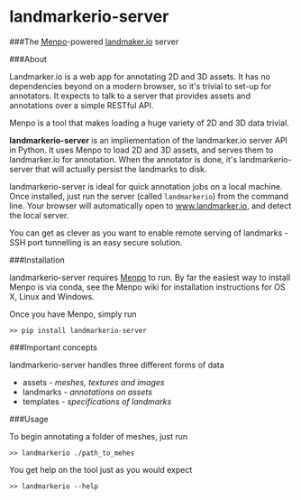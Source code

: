 landmarkerio-server
===================
###The [Menpo](https://github.com/menpo/menpo)-powered [landmaker.io](https://github.com/menpo/landmarker.io) server

###About

Landmarker.io is a web app for annotating 2D and 3D assets. It has no
dependencies beyond on a modern browser, so it's trivial to set-up for
annotators. It expects to talk to a server that provides assets and annotations
over a simple RESTful API.

Menpo is a tool that makes loading a huge variety of 2D and 3D data trivial.

**landmarkerio-server** is an impliementation of the landmarker.io server API
in Python. It uses Menpo to load 2D and 3D assets, and serves them to
landmarker.io for annotation. When the annotator is done, it's
landmarkerio-server that will actually persist the landmarks to disk.

landmarkerio-server is ideal for quick annotation jobs on a local machine.
Once installed, just run the server (called `landmarkerio`) from the command
line. Your browser will automatically open to www.landmarker.io, and detect
the local server.

You can get as clever as you want to enable remote serving of landmarks -
SSH port tunnelling is an easy secure solution.

###Installation

landmarkerio-server requires [Menpo](https://github.com/menpo/menpo) to run. By
far the easiest way to install Menpo is via conda, see the Menpo wiki for
installation instructions for OS X, Linux and Windows.

Once you have Menpo, simply run

```
>> pip install landmarkerio-server
```

###Important concepts

landmarkerio-server handles three different forms of data

- assets - *meshes, textures and images*
- landmarks - *annotations on assets*
- templates - *specifications of landmarks*


###Usage

To begin annotating a folder of meshes, just run
```
>> landmarkerio ./path_to_mehes
```

You get help on the tool just as you would expect

```
>> landmarkerio --help
```
